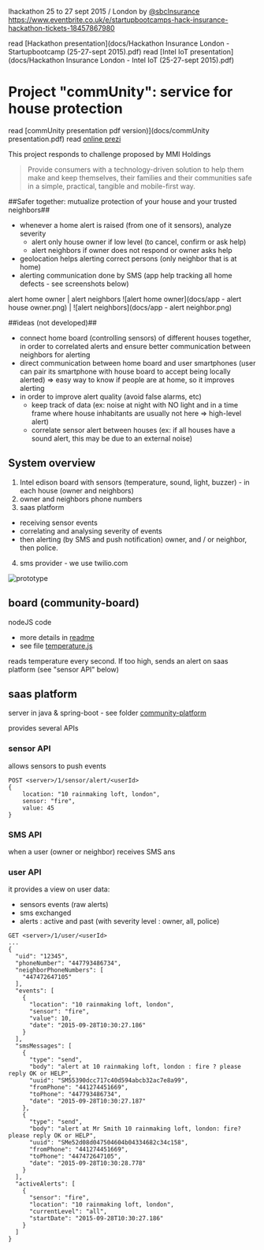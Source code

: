 Ihackathon 25 to 27 sept 2015 / London by [@sbcInsurance](https://twitter.com/sbcInsurance)
https://www.eventbrite.co.uk/e/startupbootcamps-hack-insurance-hackathon-tickets-18457867980

read [Hackathon presentation](docs/Hackathon Insurance London - Startupbootcamp (25-27-sept 2015).pdf)
read [Intel IoT presentation](docs/Hackathon Insurance London - Intel IoT (25-27-sept 2015).pdf)



# Project "commUnity": service for house protection #

read [commUnity presentation pdf version)](docs/commUnity presentation.pdf)
read [online prezi](https://prezi.com/vwizq4hjmw6z/community/)

This project responds to challenge proposed by MMI Holdings
> Provide consumers with a technology-driven solution to help them make and keep themselves, their families and their communities safe in a simple, practical, tangible and mobile-first way.

##Safer together: mutualize protection of your house and your trusted neighbors##

* whenever a home alert is raised (from one of it sensors), analyze severity 
  * alert only house owner if low level (to cancel, confirm or ask help)
  * alert neighbors if owner does not respond or owner asks help  
* geolocation helps alerting correct persons (only neighbor that is at home)
* alerting communication done by SMS (app help tracking all home defects - see screenshots below) 


alert home owner | alert neighbors
![alert home owner](docs/app - alert house owner.png) | ![alert neighbors](docs/app - alert neighbor.png)  


##ideas (not developed)##

* connect home board (controlling sensors) of different houses together, in order to correlated alerts and ensure better communication between neighbors for alerting
* direct communication between home board and user smartphones (user can pair its smartphone with house board to accept being locally alerted) => easy way to know if people are at home, so it improves alerting
* in order to improve alert quality (avoid false alarms, etc)
  * keep track of data (ex: noise at night with NO light and in a time frame where house inhabitants are usually not here => high-level alert)
  * correlate sensor alert between houses (ex: if all houses have a sound alert, this may be due to an external noise) 



## System overview ##

1. Intel edison board with sensors (temperature, sound, light, buzzer) - in each house (owner and neighbors)
2. owner and neighbors phone numbers
3. saas platform 
  * receiving sensor events
  * correlating and analysing severity of events
  * then alerting (by SMS and push notification) owner, and / or neighbor, then police.
4. sms provider - we use twilio.com

![prototype](docs/board-to-sms.png)

## board (community-board) ##
nodeJS code

* more details in [readme](community-board/README.md)
* see file [temperature.js](community-board/temperature.js)

reads temperature every second. If too high, sends an alert on saas platform (see "sensor API" below)

## saas platform ##
server in java & spring-boot - see folder [community-platform](community-platform)

provides several APIs

### sensor API ###
allows sensors to push events
```
POST <server>/1/sensor/alert/<userId>
{
    location: "10 rainmaking loft, london",
    sensor: "fire",
    value: 45
}
```

### SMS API ###
when a user (owner or neighbor) receives SMS ans

### user API ###
it provides a view on user data: 
* sensors events (raw alerts)
* sms exchanged
* alerts : active and past (with severity level : owner, all, police)
```
GET <server>/1/user/<userId>
...
{
  "uid": "12345",
  "phoneNumber": "447793486734",
  "neighborPhoneNumbers": [
    "447472647105"
  ],
  "events": [
    {
      "location": "10 rainmaking loft, london",
      "sensor": "fire",
      "value": 10,
      "date": "2015-09-28T10:30:27.186"
    }
  ],
  "smsMessages": [
    {
      "type": "send",
      "body": "alert at 10 rainmaking loft, london : fire ? please reply OK or HELP",
      "uuid": "SM55390dcc717c40d594abcb32ac7e8a99",
      "fromPhone": "441274451669",
      "toPhone": "447793486734",
      "date": "2015-09-28T10:30:27.187"
    },
    {
      "type": "send",
      "body": "alert at Mr Smith 10 rainmaking loft, london: fire? please reply OK or HELP",
      "uuid": "SMe52d08d047504604b04334682c34c158",
      "fromPhone": "441274451669",
      "toPhone": "447472647105",
      "date": "2015-09-28T10:30:28.778"
    }
  ],
  "activeAlerts": [
    {
      "sensor": "fire",
      "location": "10 rainmaking loft, london",
      "currentLevel": "all",
      "startDate": "2015-09-28T10:30:27.186"
    }
  ]
}

```
